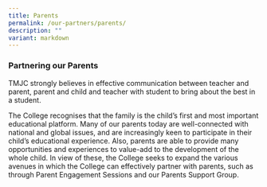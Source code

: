 ```yaml
---
title: Parents
permalink: /our-partners/parents/
description: ""
variant: markdown
---
```

### Partnering our Parents

TMJC strongly believes in effective communication between teacher and parent, parent and child and teacher with student to bring about the best in a student.

The College recognises that the family is the child’s first and most important educational platform. Many of our parents today are well-connected with national and global issues, and are increasingly keen to participate in their child’s educational experience. Also, parents are able to provide many opportunities and experiences to value-add to the development of the whole child. In view of these, the College seeks to expand the various avenues in which the College can effectively partner with parents, such as through Parent Engagement Sessions and our Parents Support Group.